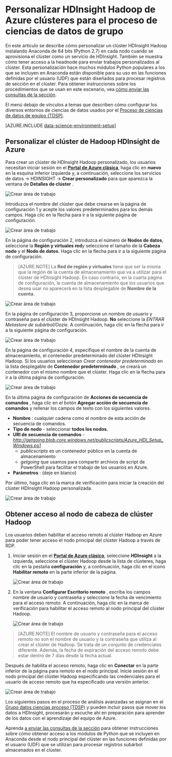 <properties 
    pageTitle="Personalizar Hadoop clústeres para el proceso de ciencias grupo datos | Microsoft Azure" 
    description="Módulos de Python populares disponibles en clústeres de Azure HDInsight Hadoop personalizados."
    services="machine-learning" 
    documentationCenter="" 
    authors="bradsev" 
    manager="jhubbard" 
    editor="cgronlun"  />

<tags 
    ms.service="machine-learning" 
    ms.workload="data-services" 
    ms.tgt_pltfrm="na" 
    ms.devlang="na" 
    ms.topic="article" 
    ms.date="09/19/2016" 
    ms.author="hangzh;bradsev" />

# <a name="customize-azure-hdinsight-hadoop-clusters-for-the-team-data-science-process"></a>Personalizar HDInsight Hadoop de Azure clústeres para el proceso de ciencias de datos de grupo 

En este artículo se describe cómo personalizar un clúster HDInsight Hadoop instalando Anaconda de 64 bits (Python 2.7) en cada nodo cuando se aprovisiona el clúster como un servicio de HDInsight. También se muestra cómo tener acceso a la headnode para enviar trabajos personalizados al clúster. Esta personalización hace muchos módulos Python populares a los que se incluyen en Anaconda están disponible para su uso en las funciones definidas por el usuario (UDF) que están diseñados para procesar registros de sección en el clúster. Para obtener instrucciones sobre los procedimientos que se usan en este escenario, vea [cómo enviar las consultas de la sección](machine-learning-data-science-move-hive-tables.md#submit).

El menú debajo de vínculos a temas que describen cómo configurar los diversos entornos de ciencias de datos usados por el [Proceso de ciencias de datos de equipo (TDSP)](data-science-process-overview.md).

[AZURE.INCLUDE [data-science-environment-setup](../../includes/cap-setup-environments.md)]


## <a name="customize"></a>Personalizar el clúster de Hadoop HDInsight de Azure

Para crear un clúster de HDInsight Hadoop personalizado, los usuarios necesitan iniciar sesión en el [**Portal de Azure clásica**](https://manage.windowsazure.com/), haga clic en **nuevo** en la esquina inferior izquierda y, a continuación, seleccione los servicios de datos -> HDINSIGHT -> **Crear personalizado** para que aparezca la ventana de **Detalles de clúster** . 

![Crear área de trabajo](./media/machine-learning-data-science-customize-hadoop-cluster/customize-cluster-img1.png)

Introduzca el nombre del clúster que debe crearse en la página de configuración 1 y acepte los valores predeterminados para los demás campos. Haga clic en la flecha para ir a la siguiente página de configuración. 

![Crear área de trabajo](./media/machine-learning-data-science-customize-hadoop-cluster/customize-cluster-img1.png)

En la página de configuración 2, introduzca el número de **Nodos de datos**, seleccione la **Región y virtuales red**y seleccione el tamaño de la **Cabeza nodo** y el **Nodo de datos**. Haga clic en la flecha para ir a la siguiente página de configuración.

>[AZURE.NOTE] La **Red de región y virtuales** tiene que ser la misma que la región de la cuenta de almacenamiento que va a utilizar para el clúster de HDInsight Hadoop. En caso contrario, en la cuarta página de configuración, la cuenta de almacenamiento que los usuarios que desea usar no aparecerá en la lista desplegable de **Nombre de la cuenta**.

![Crear área de trabajo](./media/machine-learning-data-science-customize-hadoop-cluster/customize-cluster-img3.png)

En la página de configuración 3, proporcione un nombre de usuario y contraseña para el clúster de HDInsight Hadoop. **No** seleccione la _ENTRAR Metastore de subárbol/Oozie_. A continuación, haga clic en la flecha para ir a la siguiente página de configuración. 

![Crear área de trabajo](./media/machine-learning-data-science-customize-hadoop-cluster/customize-cluster-img4.png)

En la página de configuración 4, especifique el nombre de la cuenta de almacenamiento, el contenedor predeterminado del clúster HDInsight Hadoop. Si los usuarios seleccionan _Crear contenedor predeterminado_ en la lista desplegable de **Contenedor predeterminado** , se creará un contenedor con el mismo nombre que el clúster. Haga clic en la flecha para ir a la última página de configuración.

![Crear área de trabajo](./media/machine-learning-data-science-customize-hadoop-cluster/customize-cluster-img5.png)

En la última página de configuración de **Acciones de secuencia de comandos** , haga clic en el botón **Agregar acción de secuencia de comandos** y rellenar los campos de texto con los siguientes valores.
 
* **Nombre** : cualquier cadena como el nombre de esta acción de secuencia de comandos. 
* **Tipo de nodo** - seleccionar **todos los nodos**. 
* **URI de secuencia de comandos** - *http://getgoing.blob.core.windows.net/publicscripts/Azure_HDI_Setup_Windows.ps1* 
    * *publicscripts* es un contenedor público en la cuenta de almacenamiento 
    * *getgoing* que usamos para compartir archivos de script de PowerShell para facilitar el trabajo de los usuarios en Azure. 
* **Parámetros** : (deje en blanco)

Por último, haga clic en la marca de verificación para iniciar la creación del clúster HDInsight Hadoop personalizada. 

![Crear área de trabajo](./media/machine-learning-data-science-customize-hadoop-cluster/script-actions.png)

## <a name="headnode"></a>Obtener acceso al nodo de cabeza de clúster Hadoop

Los usuarios deben habilitar el acceso remoto al clúster Hadoop en Azure para poder tener acceso el nodo principal del clúster Hadoop a través de RDP. 

1. Iniciar sesión en el [**Portal de Azure clásico**](https://manage.windowsazure.com/), seleccione **HDInsight** a la izquierda, seleccione el clúster Hadoop desde la lista de clústeres, haga clic en la pestaña **configuración** y, a continuación, haga clic en el icono **Habilitar remoto** en la parte inferior de la página.
    
    ![Crear área de trabajo](./media/machine-learning-data-science-customize-hadoop-cluster/enable-remote-access-1.png)

2. En la ventana **Configurar Escritorio remoto** , escriba los campos nombre de usuario y contraseña y seleccione la fecha de vencimiento para el acceso remoto. A continuación, haga clic en la marca de verificación para habilitar el acceso remoto al nodo principal del clúster Hadoop.

    ![Crear área de trabajo](./media/machine-learning-data-science-customize-hadoop-cluster/enable-remote-access-2.png)
    
>[AZURE.NOTE] El nombre de usuario y contraseña para el acceso remoto no son el nombre de usuario y la contraseña que utiliza al crear el clúster de Hadoop. Se trata de un conjunto de credenciales diferente. Además, la fecha de expiración del acceso remoto debe estar dentro de 7 días desde la fecha actual.

Después de habilita el acceso remoto, haga clic en **Conectar** en la parte inferior de la página para remoto en el nodo principal. Inicie sesión en el nodo principal del clúster Hadoop especificando las credenciales para el usuario de acceso remoto que ha especificado una versión anterior.

![Crear área de trabajo](./media/machine-learning-data-science-customize-hadoop-cluster/enable-remote-access-3.png)

Los siguientes pasos en el proceso de análisis avanzadas se asignan en el [Grupo datos ciencias proceso (TDSP)](https://azure.microsoft.com/documentation/learning-paths/cortana-analytics-process/) y pueden incluir pasos que mover los datos a HDInsight, procesarán y escuche ahí en preparación para aprender de los datos con el aprendizaje del equipo de Azure.

Aprenda [a enviar las consultas de la sección](machine-learning-data-science-move-hive-tables.md#submit) para obtener instrucciones sobre cómo obtener acceso a los módulos de Python que se incluyen en Anaconda desde el nodo principal del clúster en las funciones definidas por el usuario (UDF) que se utilizan para procesar registros subárbol almacenados en el clúster.

 
